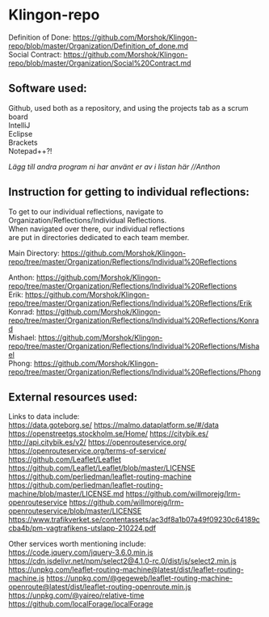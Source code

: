 # Klingon-repo

Definition of Done: https://github.com/Morshok/Klingon-repo/blob/master/Organization/Definition_of_done.md <br>
Social Contract: https://github.com/Morshok/Klingon-repo/blob/master/Organization/Social%20Contract.md

## Software used:
   Github, used both as a repository, and using the projects tab as a scrum board <br>
   IntelliJ <br>
   Eclipse <br>
   Brackets <br>
   Notepad++?!
   
   *Lägg till andra program ni har använt er av i listan här //Anthon*
   
## Instruction for getting to individual reflections:
   To get to our individual reflections, navigate to <br>
   Organization/Reflections/Individual Reflections. <br>
   When navigated over there, our individual reflections <br>
   are put in directories dedicated to each team member.

   Main Directory: https://github.com/Morshok/Klingon-repo/tree/master/Organization/Reflections/Individual%20Reflections
   
   Anthon: https://github.com/Morshok/Klingon-repo/tree/master/Organization/Reflections/Individual%20Reflections
   <br>Erik: https://github.com/Morshok/Klingon-repo/tree/master/Organization/Reflections/Individual%20Reflections/Erik
   <br>Konrad: https://github.com/Morshok/Klingon-repo/tree/master/Organization/Reflections/Individual%20Reflections/Konrad
   <br>Mishael: https://github.com/Morshok/Klingon-repo/tree/master/Organization/Reflections/Individual%20Reflections/Mishael
   <br>Phong: https://github.com/Morshok/Klingon-repo/tree/master/Organization/Reflections/Individual%20Reflections/Phong

   

## External resources used:
   Links to data include: <br>
   https://data.goteborg.se/
   https://malmo.dataplatform.se/#/data
   https://openstreetgs.stockholm.se/Home/
   https://citybik.es/
   http://api.citybik.es/v2/
   https://openrouteservice.org/
   https://openrouteservice.org/terms-of-service/
   https://github.com/Leaflet/Leaflet
   https://github.com/Leaflet/Leaflet/blob/master/LICENSE
   https://github.com/perliedman/leaflet-routing-machine
   https://github.com/perliedman/leaflet-routing-machine/blob/master/LICENSE.md
   https://github.com/willmorejg/lrm-openrouteservice
   https://github.com/willmorejg/lrm-openrouteservice/blob/master/LICENSE
   https://www.trafikverket.se/contentassets/ac3df8a1b07a49f09230c64189ccba4b/pm-vagtrafikens-utslapp-210224.pdf
   
   Other services worth mentioning include: <br>
   https://code.jquery.com/jquery-3.6.0.min.js
   https://cdn.jsdelivr.net/npm/select2@4.1.0-rc.0/dist/js/select2.min.js
   https://unpkg.com/leaflet-routing-machine@latest/dist/leaflet-routing-machine.js
   https://unpkg.com/@gegeweb/leaflet-routing-machine-openroute@latest/dist/leaflet-routing-openroute.min.js
   https://unpkg.com/@yaireo/relative-time
   https://github.com/localForage/localForage
